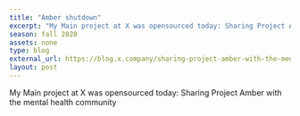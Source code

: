 ```yaml
---
title: "Amber shutdown"
excerpt: "My Main project at X was opensourced today: Sharing Project Amber with the mental health community."
season: fall 2020
assets: none
type: blog
external_url: https://blog.x.company/sharing-project-amber-with-the-mental-health-community-7b6d8814a862?gi=d269516144d0
layout: post
---
```


My Main project at X was opensourced today: Sharing Project Amber with the mental health community
